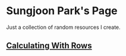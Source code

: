 # Sungjoon Park's Page
Just a collection of random resources I create.

## [Calculating With Rows](https://sjp117.github.io/docs/calculating_with_rows.html)